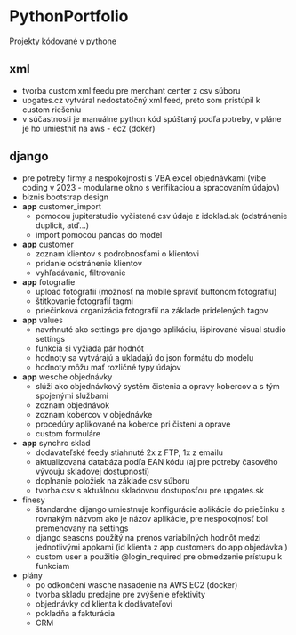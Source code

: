 # PythonPortfolio
Projekty kódované v pythone

## xml
- tvorba custom xml feedu pre merchant center z csv súboru
- upgates.cz vytváral nedostatočný xml feed, preto som pristúpil k custom riešeniu
- v súčastnosti je manuálne python kód spúštaný podľa potreby, v pláne je ho umiestniť na aws - ec2 (doker)

## django
- pre potreby firmy a nespokojnosti s VBA excel objednávkami (vibe coding v 2023 - modularne okno s verifikaciou a spracovaním údajov)
- biznis bootstrap design
- __app__ customer_import
  - pomocou jupiterstudio vyčistené csv údaje z idoklad.sk (odstránenie duplicít, atď...)
  - import pomocou pandas do model
- __app__ customer
  - zoznam klientov s podrobnosťami o klientovi
  - pridanie odstránenie klientov
  - vyhľadávanie, filtrovanie
- __app__ fotografie
  - upload fotografií (možnosť na mobile spraviť buttonom fotografiu)
  - štítkovanie fotografií tagmi
  - priečinková organizácia fotografií na základe pridelených tagov
- __app__ values
  - navrhnuté ako settings pre django aplikáciu, išpirované visual studio settings
  - funkcia si vyžiada pár hodnôt
  - hodnoty sa vytvárajú a ukladajú do json formátu do modelu
  - hodnoty môžu mať rozličné typy údajov
- __app__ wesche objednávky
  - slúži ako objednávkový systém čistenia a opravy kobercov a s tým spojenými službami
  - zoznam objednávok
  - zoznam kobercov v objednávke
  - procedúry aplikované na koberce pri čistení a oprave
  - custom formuláre
- __app__ synchro sklad
  - dodavateľské feedy stiahnuté 2x z FTP, 1x z emailu
  - aktualizovaná databáza podľa EAN kódu (aj pre potreby časového vývouju skladovej dostupnosti)
  - doplnanie položiek na základe csv súboru
  - tvorba csv s aktuálnou skladovou dostuposťou pre upgates.sk
- finesy
  - štandardne dijango umiestnuje konfigurácie aplikácie do priečinku s rovnakým názvom ako je názov aplikácie, pre nespokojnosť bol premenovaný na settings
  - django seasons použítý na prenos variabilných hodnôt medzi jednotlivými appkami (id klienta z app customers do app objedávka )
  - custom user a použitie @login_required pre obmedzenie prístupu k funkciam
- plány
  - po odkončení wasche nasadenie na AWS EC2 (docker)
  - tvorba skladu predajne pre zvýšenie efektivity
  - objednávky od klienta k dodávateľovi
  - pokladňa a fakturácia
  - CRM
